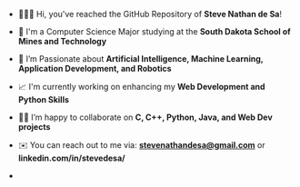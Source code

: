 - 🙋🏻‍♂️ Hi, you've reached the GitHub Repository of **Steve Nathan de Sa**!

- 🏫 I'm a Computer Science Major studying at the **South Dakota School of Mines and Technology**

- 🤖 I’m Passionate about **Artificial Intelligence, Machine Learning, Application Development, and Robotics**

- 📈 I'm currently working on enhancing my **Web Development and Python Skills**

- 🤝🏻 I’m happy to collaborate on **C, C++, Python, Java, and Web Dev projects**

- ✉️ You can reach out to me via: **stevenathandesa@gmail.com** or **linkedin.com/in/stevedesa/**
- 
<p align="left">
</p>
